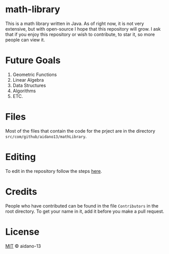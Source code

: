 # math-library

This is a math library written in Java. As of right now, it is not very extensive, but with open-source I hope that this repository will grow. I ask that if you enjoy this repository or wish to contribute, to star it, so more people can view it.

# Future Goals

 1. Geometric Functions
 2. Linear Algebra
 3. Data Structures
 4. Algorithms
 5. ETC.


# Files

Most of the files that contain the code for the prject are in the directory ```src/com/github/aidano13/mathLibrary```. 

# Editing

To edit in the repository follow the steps [here](https://docs.github.com/en/free-pro-team@latest/github/managing-files-in-a-repository/editing-files-in-another-users-repository).

# Credits

People who have contributed can be found in the file ```Contributors``` in the root directory. To get your name in it, add it before you make a pull request.

# License

[MIT](https://choosealicense.com/licenses/mit/) © aidano-13
